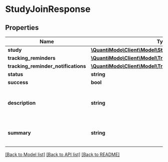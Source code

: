 # StudyJoinResponse

## Properties
Name | Type | Description | Notes
------------ | ------------- | ------------- | -------------
**study** | [**\QuantiModo\Client\Model\Study**](Study.md) |  | [optional] 
**tracking_reminders** | [**\QuantiModo\Client\Model\TrackingReminder[]**](TrackingReminder.md) |  | [optional] 
**tracking_reminder_notifications** | [**\QuantiModo\Client\Model\TrackingReminderNotification[]**](TrackingReminderNotification.md) |  | [optional] 
**status** | **string** | Ex: ok | [optional] 
**success** | **bool** | Ex: true | [optional] 
**description** | **string** | Can be used as body of help info popup | [optional] 
**summary** | **string** | Can be used as title in help info popup | [optional] 

[[Back to Model list]](../README.md#documentation-for-models) [[Back to API list]](../README.md#documentation-for-api-endpoints) [[Back to README]](../README.md)


